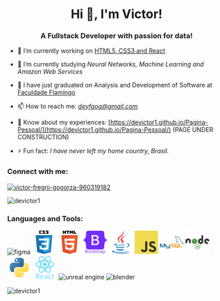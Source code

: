 <h1 align="center">Hi 👋, I'm Victor!</h1>
<h3 align="center">A Fullstack Developer with passion for data!</h3>


- 🔭 I’m currently working on [HTML5, CSS3 and React](https://github.com/devictor1/Revisao-QuartoSemestre)

- 🌱 I’m currently studying *Neural Networks, Machine Learning and Amazon Web Services*

- 🤝 I have just graduated on Analysis and Development of Software at [Faculdade Flamingo](https://www.faculdadeflamingo.com.br/)

- 📫 How to reach me: [*devfgog@gmail.com*](mailto:devfgog@gmail.com)

- 📄 Know about my experiences: [https://devictor1.github.io/Pagina-Pessoal/](https://devictor1.github.io/Pagina-Pessoal/) (PAGE UNDER CONSTRUCTION)

- ⚡ Fun fact: *I have never left my home country, Brasil.*

<h3 align="left">Connect with me:</h3>
<p align="left">
<a href="https://linkedin.com/in/victor-fregni-gogorza-960319182" target="blank"><img align="center" src="https://raw.githubusercontent.com/rahuldkjain/github-profile-readme-generator/master/src/images/icons/Social/linked-in-alt.svg" alt="victor-fregni-gogorza-960319182" height="30" width="40" /></a>
</p>

<p align="left"> <img src="https://komarev.com/ghpvc/?username=devictor1&label=Profile%20views&color=bd1414&style=flat" alt="devictor1" /> </p>

<h3 align="left">Languages and Tools:</h3>
<p align="left"> 
  <img src="https://www.vectorlogo.zone/logos/figma/figma-icon.svg" alt="figma" width="55" height="55"/>
  <img src="https://raw.githubusercontent.com/devicons/devicon/master/icons/css3/css3-original-wordmark.svg" alt="css3" width="55" height="55"/>
  <img src="https://raw.githubusercontent.com/devicons/devicon/master/icons/html5/html5-original-wordmark.svg" alt="html5" width="55" height="55"/>
  <img src="https://raw.githubusercontent.com/devicons/devicon/master/icons/bootstrap/bootstrap-plain-wordmark.svg" alt="bootstrap" width="55" height="55"/>
  <img src="https://raw.githubusercontent.com/devicons/devicon/master/icons/java/java-original.svg" alt="java" width="55" height="55"/>
  <img src="https://raw.githubusercontent.com/devicons/devicon/master/icons/javascript/javascript-original.svg" alt="javascript" width="55" height="55"/>
  <img src="https://raw.githubusercontent.com/devicons/devicon/master/icons/mysql/mysql-original-wordmark.svg" alt="mysql" width="55" height="55"/>
  <img src="https://raw.githubusercontent.com/devicons/devicon/master/icons/nodejs/nodejs-original-wordmark.svg" alt="nodejs" width="55" height="55"/>
  <img src="https://raw.githubusercontent.com/devicons/devicon/master/icons/python/python-original.svg" alt="python" width="55" height="55"/>
  <img src="https://raw.githubusercontent.com/devicons/devicon/master/icons/react/react-original-wordmark.svg" alt="react" width="55" height="55"/>
  <img src="https://raw.githubusercontent.com/kenangundogan/fontisto/036b7eca71aab1bef8e6a0518f7329f13ed62f6b/icons/svg/brand/unreal-engine.svg" alt="unreal engine" width="55" height="55"/>
  <img src="https://download.blender.org/branding/community/blender_community_badge_white.svg" alt="blender" width="55" height="55"/>
</p>

<p><img align="center" src="https://github-readme-stats.vercel.app/api/top-langs?username=devictor1&theme=onedark&show_icons=true&locale=en&layout=compact" alt="devictor1" /></p>

